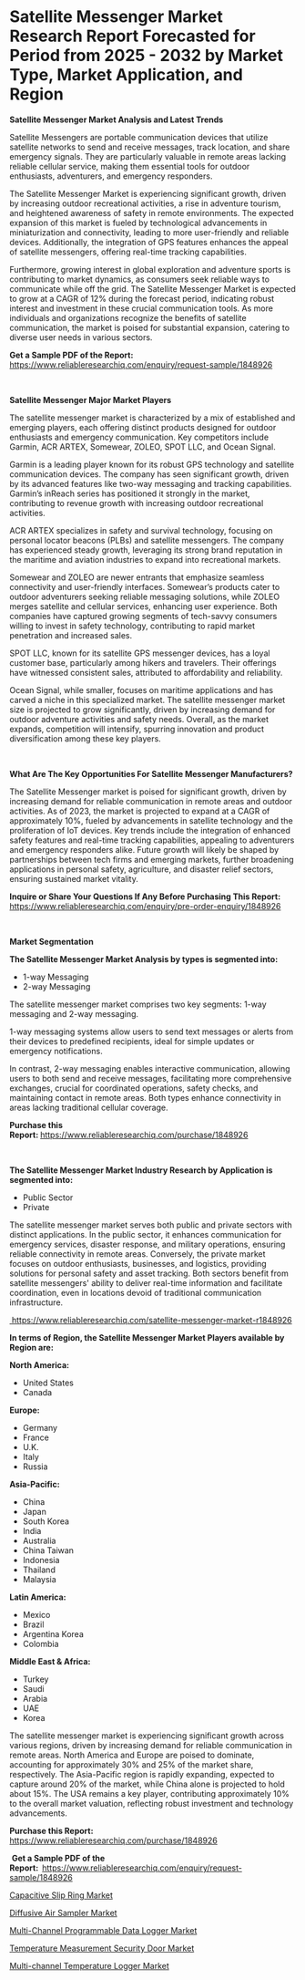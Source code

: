 <p><h1>Satellite Messenger Market Research Report Forecasted for Period from 2025 -  2032 by Market Type, Market Application, and Region</h1></p><p><strong>Satellite Messenger Market Analysis and Latest Trends</strong></p>
<p><p>Satellite Messengers are portable communication devices that utilize satellite networks to send and receive messages, track location, and share emergency signals. They are particularly valuable in remote areas lacking reliable cellular service, making them essential tools for outdoor enthusiasts, adventurers, and emergency responders.</p><p>The Satellite Messenger Market is experiencing significant growth, driven by increasing outdoor recreational activities, a rise in adventure tourism, and heightened awareness of safety in remote environments. The expected expansion of this market is fueled by technological advancements in miniaturization and connectivity, leading to more user-friendly and reliable devices. Additionally, the integration of GPS features enhances the appeal of satellite messengers, offering real-time tracking capabilities.</p><p>Furthermore, growing interest in global exploration and adventure sports is contributing to market dynamics, as consumers seek reliable ways to communicate while off the grid. The Satellite Messenger Market is expected to grow at a CAGR of 12% during the forecast period, indicating robust interest and investment in these crucial communication tools. As more individuals and organizations recognize the benefits of satellite communication, the market is poised for substantial expansion, catering to diverse user needs in various sectors.</p></p>
<p><strong>Get a Sample PDF of the Report:&nbsp;</strong> <a href="https://www.reliableresearchiq.com/enquiry/request-sample/1848926?utm_campaign=1834&utm_medium=2&utm_source=Github&utm_content=ia&utm_term=28022025&utm_id=satellite-messenger">https://www.reliableresearchiq.com/enquiry/request-sample/1848926</a></p>
<p>&nbsp;</p>
<p><strong>Satellite Messenger Major Market Players</strong></p>
<p><p>The satellite messenger market is characterized by a mix of established and emerging players, each offering distinct products designed for outdoor enthusiasts and emergency communication. Key competitors include Garmin, ACR ARTEX, Somewear, ZOLEO, SPOT LLC, and Ocean Signal.</p><p>Garmin is a leading player known for its robust GPS technology and satellite communication devices. The company has seen significant growth, driven by its advanced features like two-way messaging and tracking capabilities. Garmin’s inReach series has positioned it strongly in the market, contributing to revenue growth with increasing outdoor recreational activities.</p><p>ACR ARTEX specializes in safety and survival technology, focusing on personal locator beacons (PLBs) and satellite messengers. The company has experienced steady growth, leveraging its strong brand reputation in the maritime and aviation industries to expand into recreational markets.</p><p>Somewear and ZOLEO are newer entrants that emphasize seamless connectivity and user-friendly interfaces. Somewear’s products cater to outdoor adventurers seeking reliable messaging solutions, while ZOLEO merges satellite and cellular services, enhancing user experience. Both companies have captured growing segments of tech-savvy consumers willing to invest in safety technology, contributing to rapid market penetration and increased sales.</p><p>SPOT LLC, known for its satellite GPS messenger devices, has a loyal customer base, particularly among hikers and travelers. Their offerings have witnessed consistent sales, attributed to affordability and reliability.</p><p>Ocean Signal, while smaller, focuses on maritime applications and has carved a niche in this specialized market. The satellite messenger market size is projected to grow significantly, driven by increasing demand for outdoor adventure activities and safety needs. Overall, as the market expands, competition will intensify, spurring innovation and product diversification among these key players.</p></p>
<p>&nbsp;</p>
<p><strong>What Are The Key Opportunities For Satellite Messenger Manufacturers?</strong></p>
<p><p>The Satellite Messenger market is poised for significant growth, driven by increasing demand for reliable communication in remote areas and outdoor activities. As of 2023, the market is projected to expand at a CAGR of approximately 10%, fueled by advancements in satellite technology and the proliferation of IoT devices. Key trends include the integration of enhanced safety features and real-time tracking capabilities, appealing to adventurers and emergency responders alike. Future growth will likely be shaped by partnerships between tech firms and emerging markets, further broadening applications in personal safety, agriculture, and disaster relief sectors, ensuring sustained market vitality.</p></p>
<p><strong>Inquire or Share Your Questions If Any Before Purchasing This Report:</strong> <a href="https://www.reliableresearchiq.com/enquiry/pre-order-enquiry/1848926?utm_campaign=1834&utm_medium=2&utm_source=Github&utm_content=ia&utm_term=28022025&utm_id=satellite-messenger">https://www.reliableresearchiq.com/enquiry/pre-order-enquiry/1848926</a></p>
<p>&nbsp;</p>
<p><strong>Market Segmentation</strong></p>
<p><strong>The Satellite Messenger Market Analysis by types is segmented into:</strong></p>
<p><ul><li>1-way Messaging</li><li>2-way Messaging</li></ul></p>
<p><p>The satellite messenger market comprises two key segments: 1-way messaging and 2-way messaging. </p><p>1-way messaging systems allow users to send text messages or alerts from their devices to predefined recipients, ideal for simple updates or emergency notifications. </p><p>In contrast, 2-way messaging enables interactive communication, allowing users to both send and receive messages, facilitating more comprehensive exchanges, crucial for coordinated operations, safety checks, and maintaining contact in remote areas. Both types enhance connectivity in areas lacking traditional cellular coverage.</p></p>
<p><strong>Purchase this Report:&nbsp;</strong><a href="https://www.reliableresearchiq.com/purchase/1848926?utm_campaign=1834&utm_medium=2&utm_source=Github&utm_content=ia&utm_term=28022025&utm_id=satellite-messenger">https://www.reliableresearchiq.com/purchase/1848926</a></p>
<p>&nbsp;</p>
<p><strong>The Satellite Messenger Market Industry Research by Application is segmented into:</strong></p>
<p><ul><li>Public Sector</li><li>Private</li></ul></p>
<p><p>The satellite messenger market serves both public and private sectors with distinct applications. In the public sector, it enhances communication for emergency services, disaster response, and military operations, ensuring reliable connectivity in remote areas. Conversely, the private market focuses on outdoor enthusiasts, businesses, and logistics, providing solutions for personal safety and asset tracking. Both sectors benefit from satellite messengers' ability to deliver real-time information and facilitate coordination, even in locations devoid of traditional communication infrastructure.</p></p>
<p><a href="https://www.reliableresearchiq.com/satellite-messenger-market-r1848926?utm_campaign=1834&utm_medium=2&utm_source=Github&utm_content=ia&utm_term=28022025&utm_id=satellite-messenger">&nbsp;https://www.reliableresearchiq.com/satellite-messenger-market-r1848926</a></p>
<p><strong>In terms of Region, the Satellite Messenger Market Players available by Region are:</strong></p>
<p>
    <p> <strong> North America: </strong>
        <ul>
            <li>United States</li>
            <li>Canada</li>
        </ul>
        </p> 
    <p> <strong> Europe: </strong>
        <ul>
            <li>Germany</li>
            <li>France</li>
            <li>U.K.</li>
            <li>Italy</li>
            <li>Russia</li>
        </ul>
        </p> 
    <p> <strong> Asia-Pacific: </strong>
        <ul>
            <li>China</li>
            <li>Japan</li>
            <li>South Korea</li>
            <li>India</li>
            <li>Australia</li>
            <li>China Taiwan</li>
            <li>Indonesia</li>
            <li>Thailand</li>
            <li>Malaysia</li>
        </ul>
        </p> 
    <p> <strong> Latin America: </strong>
        <ul>
            <li>Mexico</li>
            <li>Brazil</li>
            <li>Argentina Korea</li>
            <li>Colombia</li>
        </ul>
        </p> 
    <p> <strong> Middle East & Africa: </strong>
        <ul>
            <li>Turkey</li>
            <li>Saudi</li>
            <li>Arabia</li>
            <li>UAE</li>
            <li>Korea</li>
        </ul>
    </p>
    </p>
<p><p>The satellite messenger market is experiencing significant growth across various regions, driven by increasing demand for reliable communication in remote areas. North America and Europe are poised to dominate, accounting for approximately 30% and 25% of the market share, respectively. The Asia-Pacific region is rapidly expanding, expected to capture around 20% of the market, while China alone is projected to hold about 15%. The USA remains a key player, contributing approximately 10% to the overall market valuation, reflecting robust investment and technology advancements.</p></p>
<p><strong>Purchase this Report: </strong><a href="https://www.reliableresearchiq.com/purchase/1848926?utm_campaign=1834&utm_medium=2&utm_source=Github&utm_content=ia&utm_term=28022025&utm_id=satellite-messenger">https://www.reliableresearchiq.com/purchase/1848926</a></p>
<p>&nbsp;<strong>Get a Sample PDF of the Report:&nbsp;&nbsp;</strong><a href="https://www.reliableresearchiq.com/enquiry/request-sample/1848926?utm_campaign=1834&utm_medium=2&utm_source=Github&utm_content=ia&utm_term=28022025&utm_id=satellite-messenger">https://www.reliableresearchiq.com/enquiry/request-sample/1848926</a></p>
<p><strong></strong></p>
<p><p><a href="https://github.com/syiqvanyo/Market-Research-Report-List-1/blob/main/capacitive-slip-ring-market.md?utm_campaign=1834&utm_medium=2&utm_source=Github&utm_content=ia&utm_term=28022025&utm_id=satellite-messenger">Capacitive Slip Ring Market</a></p><p><a href="https://github.com/kryshaprilbb/Market-Research-Report-List-1/blob/main/diffusive-air-sampler-market.md?utm_campaign=1834&utm_medium=2&utm_source=Github&utm_content=ia&utm_term=28022025&utm_id=satellite-messenger">Diffusive Air Sampler Market</a></p><p><a href="https://github.com/yepezkommakp/Market-Research-Report-List-1/blob/main/multi-channel-programmable-data-logger-market.md?utm_campaign=1834&utm_medium=2&utm_source=Github&utm_content=ia&utm_term=28022025&utm_id=satellite-messenger">Multi-Channel Programmable Data Logger Market</a></p><p><a href="https://github.com/darusesrak/Market-Research-Report-List-1/blob/main/temperature-measurement-security-door-market.md?utm_campaign=1834&utm_medium=2&utm_source=Github&utm_content=ia&utm_term=28022025&utm_id=satellite-messenger">Temperature Measurement Security Door Market</a></p><p><a href="https://github.com/bolbaeylon/Market-Research-Report-List-1/blob/main/multi-channel-temperature-logger-market.md?utm_campaign=1834&utm_medium=2&utm_source=Github&utm_content=ia&utm_term=28022025&utm_id=satellite-messenger">Multi-channel Temperature Logger Market</a></p></p>